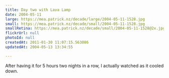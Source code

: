 ```yaml
---
title: Day two with Lava Lamp
date: 2004-05-11
large: https://mea.patrick.nz/decade/large/2004-05-11-1528.jpg
small: https://mea.patrick.nz/decade/small/2004-05-11-1528.jpg
smallRetina: https://mea.patrick.nz/decade/small/2004-05-11-1528@2x.jpg
flickrUrl: null
photoId: null
createdAt: 2011-01-30 11:07:15.563086
updatedAt: 2004-05-13 13:34:55

---
```

After having it for 5 hours two nights in a row, I actually watched as it cooled down.
